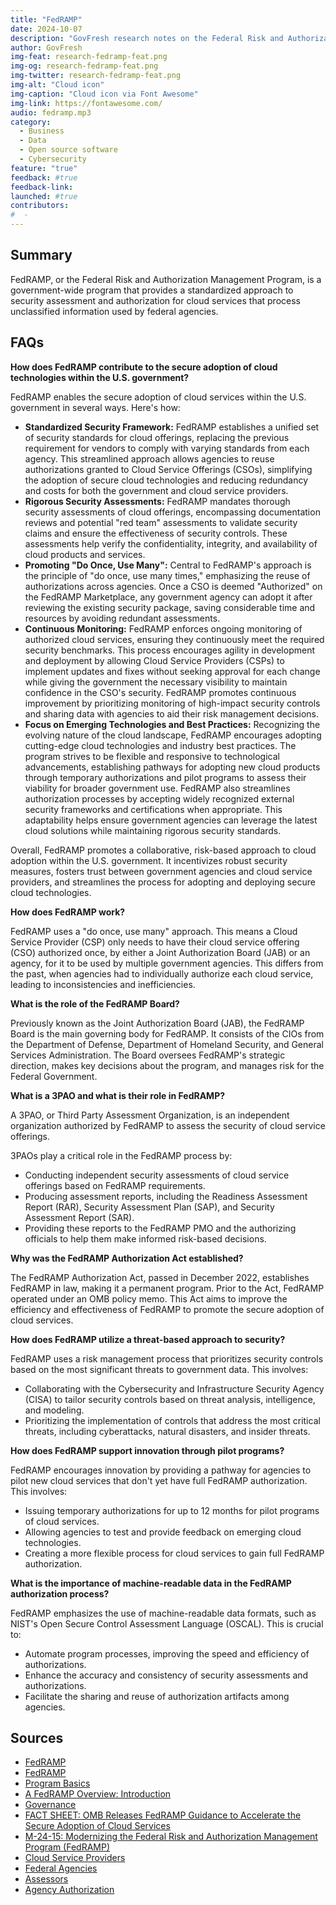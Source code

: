 ```yaml
---
title: "FedRAMP"
date: 2024-10-07
description: "GovFresh research notes on the Federal Risk and Authorization Management Program."
author: GovFresh
img-feat: research-fedramp-feat.png
img-og: research-fedramp-feat.png
img-twitter: research-fedramp-feat.png
img-alt: "Cloud icon"
img-caption: "Cloud icon via Font Awesome"
img-link: https://fontawesome.com/
audio: fedramp.mp3
category:
  - Business
  - Data
  - Open source software
  - Cybersecurity
feature: "true"
feedback: #true
feedback-link: 
launched: #true
contributors:
#  - 
---
```


## Summary

FedRAMP, or the Federal Risk and Authorization Management Program, is a government-wide program that provides a standardized approach to security assessment and authorization for cloud services that process unclassified information used by federal agencies.

## FAQs

**How does FedRAMP contribute to the secure adoption of cloud technologies within the U.S. government?**

FedRAMP enables the secure adoption of cloud services within the U.S. government in several ways. Here's how:

* **Standardized Security Framework:** FedRAMP establishes a unified set of security standards for cloud offerings, replacing the previous requirement for vendors to comply with varying standards from each agency. This streamlined approach allows agencies to reuse authorizations granted to Cloud Service Offerings (CSOs), simplifying the adoption of secure cloud technologies and reducing redundancy and costs for both the government and cloud service providers.
* **Rigorous Security Assessments:** FedRAMP mandates thorough security assessments of cloud offerings, encompassing documentation reviews and potential "red team" assessments to validate security claims and ensure the effectiveness of security controls. These assessments help verify the confidentiality, integrity, and availability of cloud products and services.
* **Promoting "Do Once, Use Many":** Central to FedRAMP's approach is the principle of "do once, use many times," emphasizing the reuse of authorizations across agencies. Once a CSO is deemed "Authorized" on the FedRAMP Marketplace, any government agency can adopt it after reviewing the existing security package, saving considerable time and resources by avoiding redundant assessments.
* **Continuous Monitoring:** FedRAMP enforces ongoing monitoring of authorized cloud services, ensuring they continuously meet the required security benchmarks. This process encourages agility in development and deployment by allowing Cloud Service Providers (CSPs) to implement updates and fixes without seeking approval for each change while giving the government the necessary visibility to maintain confidence in the CSO's security. FedRAMP promotes continuous improvement by prioritizing monitoring of high-impact security controls and sharing data with agencies to aid their risk management decisions.
* **Focus on Emerging Technologies and Best Practices:** Recognizing the evolving nature of the cloud landscape, FedRAMP encourages adopting cutting-edge cloud technologies and industry best practices. The program strives to be flexible and responsive to technological advancements, establishing pathways for adopting new cloud products through temporary authorizations and pilot programs to assess their viability for broader government use. FedRAMP also streamlines authorization processes by accepting widely recognized external security frameworks and certifications when appropriate. This adaptability helps ensure government agencies can leverage the latest cloud solutions while maintaining rigorous security standards.

Overall, FedRAMP promotes a collaborative, risk-based approach to cloud adoption within the U.S. government. It incentivizes robust security measures, fosters trust between government agencies and cloud service providers, and streamlines the process for adopting and deploying secure cloud technologies.

**How does FedRAMP work?**

FedRAMP uses a "do once, use many" approach. This means a Cloud Service Provider (CSP) only needs to have their cloud service offering (CSO) authorized once, by either a Joint Authorization Board (JAB) or an agency, for it to be used by multiple government agencies. This differs from the past, when agencies had to individually authorize each cloud service, leading to inconsistencies and inefficiencies.

**What is the role of the FedRAMP Board?**

Previously known as the Joint Authorization Board (JAB), the FedRAMP Board is the main governing body for FedRAMP. It consists of the CIOs from the Department of Defense, Department of Homeland Security, and General Services Administration. The Board oversees FedRAMP's strategic direction, makes key decisions about the program, and manages risk for the Federal Government.

**What is a 3PAO and what is their role in FedRAMP?**

A 3PAO, or Third Party Assessment Organization, is an independent organization authorized by FedRAMP to assess the security of cloud service offerings.

3PAOs play a critical role in the FedRAMP process by:

* Conducting independent security assessments of cloud service offerings based on FedRAMP requirements.
* Producing assessment reports, including the Readiness Assessment Report (RAR), Security Assessment Plan (SAP), and Security Assessment Report (SAR).
* Providing these reports to the FedRAMP PMO and the authorizing officials to help them make informed risk-based decisions.

**Why was the FedRAMP Authorization Act established?**

The FedRAMP Authorization Act, passed in December 2022, establishes FedRAMP in law, making it a permanent program. Prior to the Act, FedRAMP operated under an OMB policy memo. This Act aims to improve the efficiency and effectiveness of FedRAMP to promote the secure adoption of cloud services.

**How does FedRAMP utilize a threat-based approach to security?**

FedRAMP uses a risk management process that prioritizes security controls based on the most significant threats to government data. This involves:

* Collaborating with the Cybersecurity and Infrastructure Security Agency (CISA) to tailor security controls based on threat analysis, intelligence, and modeling.
* Prioritizing the implementation of controls that address the most critical threats, including cyberattacks, natural disasters, and insider threats.

**How does FedRAMP support innovation through pilot programs?**

FedRAMP encourages innovation by providing a pathway for agencies to pilot new cloud services that don't yet have full FedRAMP authorization. This involves:

* Issuing temporary authorizations for up to 12 months for pilot programs of cloud services.
* Allowing agencies to test and provide feedback on emerging cloud technologies.
* Creating a more flexible process for cloud services to gain full FedRAMP authorization.

**What is the importance of machine-readable data in the FedRAMP authorization process?**

FedRAMP emphasizes the use of machine-readable data formats, such as NIST's Open Secure Control Assessment Language (OSCAL). This is crucial to:

* Automate program processes, improving the speed and efficiency of authorizations.
* Enhance the accuracy and consistency of security assessments and authorizations.
* Facilitate the sharing and reuse of authorization artifacts among agencies.

## Sources

- [FedRAMP](https://www.cisa.gov/zero-trust-maturity-model)
- [FedRAMP](https://www.fedramp.gov/)
- [Program Basics](https://www.fedramp.gov/program-basics/)
- [A FedRAMP Overview: Introduction](https://www.youtube.com/watch?v=I_3YFkmGTt4)
- [Governance](https://www.fedramp.gov/governance/)
- [FACT SHEET: OMB Releases FedRAMP Guidance to Accelerate the Secure Adoption of Cloud Services](https://www.whitehouse.gov/omb/briefing-room/2024/07/26/fact-sheet-omb-releases-fedramp-guidance-to-accelerate-the-secure-adoption-of-cloud-services/)
- [M-24-15: Modernizing the Federal Risk and Authorization Management Program (FedRAMP)](https://www.whitehouse.gov/wp-content/uploads/2024/07/M-24-15-Modernizing-the-Federal-Risk-and-Authorization-Management-Program.pdf)
- [Cloud Service Providers](https://www.fedramp.gov/cloud-service-providers/)
- [Federal Agencies](https://www.fedramp.gov/federal-agencies/)
- [Assessors](https://www.fedramp.gov/assessors/)
- [Agency Authorization](https://www.fedramp.gov/agency-authorization/)

